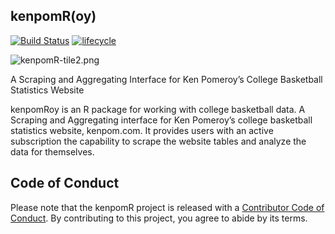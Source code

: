 
## kenpomR(oy)

[![Build
Status](https://travis-ci.com/saiemgilani/kenpomR.svg?branch=master)](https://travis-ci.com/saiemgilani/kenpomR)
[![lifecycle](https://img.shields.io/badge/lifecycle-experimental-orange.svg)](https://www.tidyverse.org/lifecycle/#experimental)

![kenpomR-tile2.png](https://i.imgur.com/OKnqlLp.png)

A Scraping and Aggregating Interface for Ken Pomeroy’s College
Basketball Statistics Website

kenpomRoy is an R package for working with college basketball data. A
Scraping and Aggregating interface for Ken Pomeroy’s college basketball
statistics website, kenpom.com. It provides users with an active
subscription the capability to scrape the website tables and analyze the
data for themselves.

## Code of Conduct

Please note that the kenpomR project is released with a [Contributor
Code of
Conduct](https://contributor-covenant.org/version/2/0/CODE_OF_CONDUCT.html).
By contributing to this project, you agree to abide by its terms.

